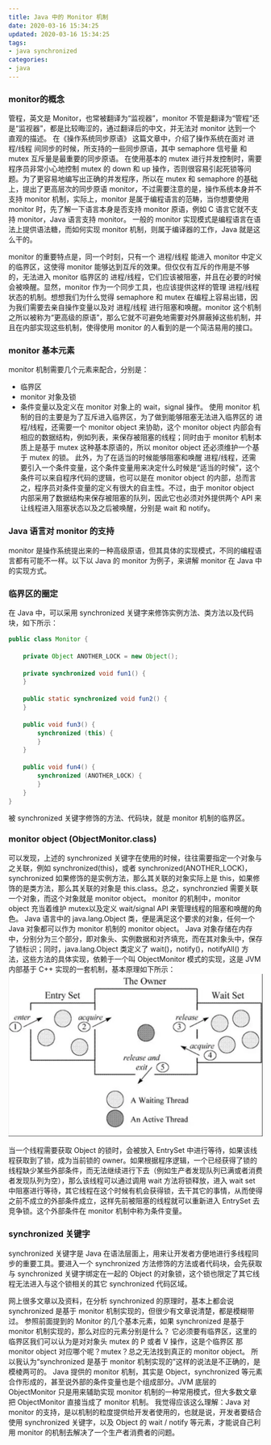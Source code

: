```yaml
---
title: Java 中的 Monitor 机制
date: 2020-03-16 15:34:25
updated: 2020-03-16 15:34:25
tags:
- java synchronized
categories:
- java
---
```


### monitor的概念
管程，英文是 Monitor，也常被翻译为“监视器”，monitor 不管是翻译为“管程”还是“监视器”，都是比较晦涩的，通过翻译后的中文，并无法对 monitor 达到一个直观的描述。
在《操作系统同步原语》 这篇文章中，介绍了操作系统在面对 进程/线程 间同步的时候，所支持的一些同步原语，其中 semaphore 信号量 和 mutex 互斥量是最重要的同步原语。
在使用基本的 mutex 进行并发控制时，需要程序员非常小心地控制 mutex 的 down 和 up 操作，否则很容易引起死锁等问题。为了更容易地编写出正确的并发程序，所以在 mutex 和 semaphore 的基础上，提出了更高层次的同步原语 monitor，不过需要注意的是，操作系统本身并不支持 monitor 机制，实际上，monitor 是属于编程语言的范畴，当你想要使用 monitor 时，先了解一下语言本身是否支持 monitor 原语，例如 C 语言它就不支持 monitor，Java 语言支持 monitor。
一般的 monitor 实现模式是编程语言在语法上提供语法糖，而如何实现 monitor 机制，则属于编译器的工作，Java 就是这么干的。

monitor 的重要特点是，同一个时刻，只有一个 进程/线程 能进入 monitor 中定义的临界区，这使得 monitor 能够达到互斥的效果。但仅仅有互斥的作用是不够的，无法进入 monitor 临界区的 进程/线程，它们应该被阻塞，并且在必要的时候会被唤醒。显然，monitor 作为一个同步工具，也应该提供这样的管理 进程/线程 状态的机制。想想我们为什么觉得 semaphore 和 mutex 在编程上容易出错，因为我们需要去亲自操作变量以及对 进程/线程 进行阻塞和唤醒。monitor 这个机制之所以被称为“更高级的原语”，那么它就不可避免地需要对外屏蔽掉这些机制，并且在内部实现这些机制，使得使用 monitor 的人看到的是一个简洁易用的接口。

### monitor 基本元素
monitor 机制需要几个元素来配合，分别是：
* 临界区
* monitor 对象及锁
* 条件变量以及定义在 monitor 对象上的 wait，signal 操作。
使用 monitor 机制的目的主要是为了互斥进入临界区，为了做到能够阻塞无法进入临界区的 进程/线程，还需要一个 monitor object 来协助，这个 monitor object 内部会有相应的数据结构，例如列表，来保存被阻塞的线程；同时由于 monitor 机制本质上是基于 mutex 这种基本原语的，所以 monitor object 还必须维护一个基于 mutex 的锁。
此外，为了在适当的时候能够阻塞和唤醒 进程/线程，还需要引入一个条件变量，这个条件变量用来决定什么时候是“适当的时候”，这个条件可以来自程序代码的逻辑，也可以是在 monitor object 的内部，总而言之，程序员对条件变量的定义有很大的自主性。不过，由于 monitor object 内部采用了数据结构来保存被阻塞的队列，因此它也必须对外提供两个 API 来让线程进入阻塞状态以及之后被唤醒，分别是 wait 和 notify。

### Java 语言对 monitor 的支持
monitor 是操作系统提出来的一种高级原语，但其具体的实现模式，不同的编程语言都有可能不一样。以下以 Java 的 monitor 为例子，来讲解 monitor 在 Java 中的实现方式。
### 临界区的圈定
在 Java 中，可以采用 synchronized 关键字来修饰实例方法、类方法以及代码块，如下所示：
``` java
public class Monitor {

    private Object ANOTHER_LOCK = new Object();

    private synchronized void fun1() {
    }

    public static synchronized void fun2() {
    }

    public void fun3() {
        synchronized (this) {
        }
    }

    public void fun4() {
        synchronized (ANOTHER_LOCK) {
        }
    }
}
```
被 synchronized 关键字修饰的方法、代码块，就是 monitor 机制的临界区。

### monitor object (ObjectMonitor.class)
可以发现，上述的 synchronized 关键字在使用的时候，往往需要指定一个对象与之关联，例如 synchronized(this)，或者 synchronized(ANOTHER_LOCK)，synchronized 如果修饰的是实例方法，那么其关联的对象实际上是 this，如果修饰的是类方法，那么其关联的对象是 this.class。总之，synchronzied 需要关联一个对象，而这个对象就是 monitor object。
monitor 的机制中，monitor object 充当着维护 mutex以及定义 wait/signal API 来管理线程的阻塞和唤醒的角色。
Java 语言中的 java.lang.Object 类，便是满足这个要求的对象，任何一个 Java 对象都可以作为 monitor 机制的 monitor object。
Java 对象存储在内存中，分别分为三个部分，即对象头、实例数据和对齐填充，而在其对象头中，保存了锁标识；同时，java.lang.Object 类定义了 wait()，notify()，notifyAll() 方法，这些方法的具体实现，依赖于一个叫 ObjectMonitor 模式的实现，这是 JVM 内部基于 C++ 实现的一套机制，基本原理如下所示：
![https](java_monitor/monitor01.png)

当一个线程需要获取 Object 的锁时，会被放入 EntrySet 中进行等待，如果该线程获取到了锁，成为当前锁的 owner。如果根据程序逻辑，一个已经获得了锁的线程缺少某些外部条件，而无法继续进行下去（例如生产者发现队列已满或者消费者发现队列为空），那么该线程可以通过调用 wait 方法将锁释放，进入 wait set 中阻塞进行等待，其它线程在这个时候有机会获得锁，去干其它的事情，从而使得之前不成立的外部条件成立，这样先前被阻塞的线程就可以重新进入 EntrySet 去竞争锁。这个外部条件在 monitor 机制中称为条件变量。

### synchronized 关键字
synchronized 关键字是 Java 在语法层面上，用来让开发者方便地进行多线程同步的重要工具。要进入一个 synchronized 方法修饰的方法或者代码块，会先获取与 synchronized 关键字绑定在一起的 Object 的对象锁，这个锁也限定了其它线程无法进入与这个锁相关的其它 synchronized 代码区域。

网上很多文章以及资料，在分析 synchronized 的原理时，基本上都会说 synchronized 是基于 monitor 机制实现的，但很少有文章说清楚，都是模糊带过。
参照前面提到的 Monitor 的几个基本元素，如果 synchronized 是基于 monitor 机制实现的，那么对应的元素分别是什么？
它必须要有临界区，这里的临界区我们可以认为是对对象头 mutex 的 P 或者 V 操作，这是个临界区
那 monitor object 对应哪个呢？mutex？总之无法找到真正的 monitor object。
所以我认为“synchronized 是基于 monitor 机制实现的”这样的说法是不正确的，是模棱两可的。
Java 提供的 monitor 机制，其实是 Object，synchronized 等元素合作形成的，甚至说外部的条件变量也是个组成部分。JVM 底层的 ObjectMonitor 只是用来辅助实现 monitor 机制的一种常用模式，但大多数文章把 ObjectMonitor 直接当成了 monitor 机制。
我觉得应该这么理解：Java 对 monitor 的支持，是以机制的粒度提供给开发者使用的，也就是说，开发者要结合使用 synchronized 关键字，以及 Object 的 wait / notify 等元素，才能说自己利用 monitor 的机制去解决了一个生产者消费者的问题。
